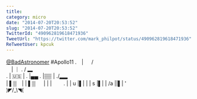 ```yaml
---
title: 
category: micro
date: "2014-07-20T20:53:52"
slug: "2014-07-20T20:53:52"
TwitterId: "490962819618471936"
TweetUrl: "https://twitter.com/mark_philpot/status/490962819618471936"
ReTweetUser: kpcuk
---
```


<i class="fa fa-retweet" aria-hidden="true"></i>
[@BadAstronomer](https://twitter.com/BadAstronomer) #Apollo11 .　| 　 / \
　| ｜ . / ▂\
. | 🇺🇸 | . |▄▄ . |▒▒ | ./▂▂ \
| ▌▒　| | ▌▒ 　 | | |　　 . | | u |▌| | | s |▌| | /a ||▌| '\
)◤/_\◥(

